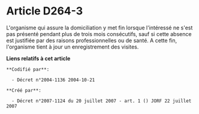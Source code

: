 # Article D264-3

L'organisme qui assure la domiciliation y met fin lorsque l'intéressé ne s'est pas présenté pendant plus de trois mois
consécutifs, sauf si cette absence est justifiée par des raisons professionnelles ou de santé. A cette fin, l'organisme tient
à jour un enregistrement des visites.

**Liens relatifs à cet article**

	**Codifié par**:

	  - Décret n°2004-1136 2004-10-21

	**Créé par**:

	  - Décret n°2007-1124 du 20 juillet 2007 - art. 1 () JORF 22 juillet 2007
